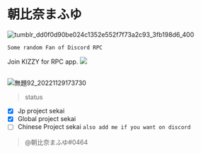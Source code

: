 # 朝比奈まふゆ
![tumblr_dd0f0d90be024c1352e552f7f73a2c93_3fb198d6_400](https://user-images.githubusercontent.com/117464679/204631787-6d38f98c-c665-4954-8019-ad75513f7ab1.gif)

`Some random Fan of Discord RPC`

Join KIZZY for RPC app. 
<a href="https://discord.gg/vUPc7zzpV5">
<img src="https://dcbadge.vercel.app/api/server/vUPc7zzpV5">
</a>
</div> 

## 
![無題92_20221129173730](https://user-images.githubusercontent.com/117464679/204673582-f5df615d-0446-4e7c-951d-d8edb31a89f2.png)
> status

- [x] Jp project sekai
- [x] Global project sekai
- [ ] Chinese Project sekai
`also add me if you want on discord`
> @朝比奈まふゆ#0464 
